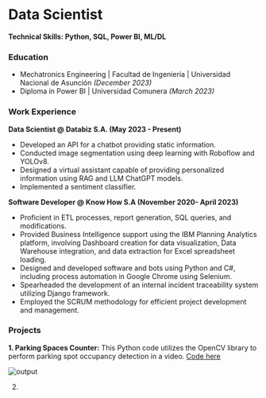 # Data Scientist
**Technical Skills: Python, SQL, Power BI, ML/DL**
### Education
 - Mechatronics Engineering  |  Facultad de Ingeniería  |  Universidad Nacional de Asunción *(December 2023)*
 - Diploma in Power BI  |  Universidad Comunera *(March 2023)*

### Work Experience
**Data Scientist @ Databiz S.A. (May 2023 - Present)**
- Developed an API for a chatbot providing static information.
- Conducted image segmentation using deep learning with Roboflow and YOLOv8.
- Designed a virtual assistant capable of providing personalized information using RAG and LLM ChatGPT models.
- Implemented a sentiment classifier.

**Software Developer @ Know How S.A (November 2020- April 2023)**
- Proficient in ETL processes, report generation, SQL queries, and modifications.
- Provided Business Intelligence support using the IBM Planning Analytics platform, involving Dashboard creation for data visualization, Data Warehouse integration, and data extraction for Excel spreadsheet loading.
- Designed and developed software and bots using Python and C#, including process automation in Google Chrome using Selenium.
- Spearheaded the development of an internal incident traceability system utilizing Django framework.
- Employed the SCRUM methodology for efficient project development and management.

### Projects
**1. Parking Spaces Counter:** This Python code utilizes the OpenCV library to perform parking spot occupancy detection in a video. [Code here](https://github.com/karinaaq/parking-space-counter)


![output](https://github.com/karinaaq/portfolio/assets/67199946/2e4336e3-426f-496a-bd3d-86b3638d775a)

2. 
